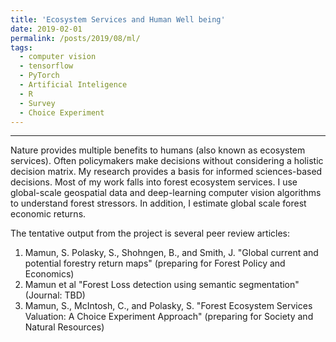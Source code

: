 ```yaml
---
title: 'Ecosystem Services and Human Well being'
date: 2019-02-01
permalink: /posts/2019/08/ml/
tags:
  - computer vision
  - tensorflow
  - PyTorch
  - Artificial Inteligence
  - R
  - Survey
  - Choice Experiment
---
```

______________________________

Nature provides multiple benefits to humans (also known as ecosystem services). Often policymakers make decisions without considering a holistic decision matrix. My research provides a basis for informed sciences-based decisions. Most of my work falls into forest ecosystem services. I use global-scale geospatial data and deep-learning computer vision algorithms to understand forest stressors. In addition, I estimate global scale forest economic returns.

The tentative output from the project is several peer review articles:

1. Mamun, S. Polasky, S., Shohngen, B., and Smith, J. "Global current and potential forestry return maps" (preparing for Forest Policy and Economics)
2. Mamun et al "Forest Loss detection using semantic segmentation" (Journal: TBD)
3. Mamun, S., McIntosh, C., and Polasky, S. "Forest Ecosystem Services Valuation: A Choice Experiment Approach" (preparing for Society and Natural Resources)